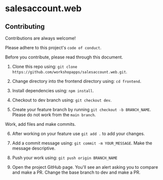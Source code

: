 # salesaccount.web

## Contributing

Contributions are always welcome!

Please adhere to this project's `code of conduct`.

Before you contribute, please read through this document.

1. Clone this repo using: `git clone https://github.com/workshopapps/salesaccount.web.git`.

2. Change directory into the frontend directory using: `cd frontend`.

3. Install dependencies using: `npm install`.

4. Checkout to dev branch using:  `git checkout dev`. 

5. Create your feature branch by running `git checkout -b BRANCH_NAME`. Please do not work from the `main branch`.


Work, add files and make commits.

6. After working on your feature use `git add .` to add your changes.

7. Add a commit message using: `git commit -m YOUR_MESSAGE`. Make the message descriptive.

8. Push your work using: `git push origin BRANCH_NAME`

9. Open the project GitHub page. You'll see an alert asking you to compare and make a PR. Change the base branch to dev and make a PR.